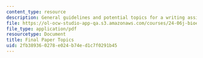 ```yaml
---
content_type: resource
description: General guidelines and potential topics for a writing assignment on bioethics.
file: https://ol-ocw-studio-app-qa.s3.amazonaws.com/courses/24-06j-bioethics-spring-2009/2fb389360278e024b74ed1c7f0291b45_MIT24_06Js09_assn04_final.pdf
file_type: application/pdf
resourcetype: Document
title: Final Paper Topics
uid: 2fb38936-0278-e024-b74e-d1c7f0291b45
---
```

